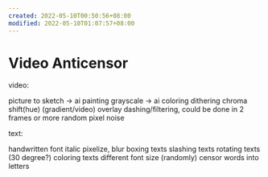 ```yaml
---
created: 2022-05-10T00:50:56+08:00
modified: 2022-05-10T01:07:57+08:00
---
```


# Video Anticensor

video:

picture to sketch -> ai painting
grayscale -> ai coloring
dithering
chroma shift(hue)
(gradient/video) overlay
dashing/filtering, could be done in 2 frames or more
random pixel noise

text:

handwritten font
italic
pixelize, blur
boxing texts
slashing texts
rotating texts (30 degree?)
coloring texts
different font size
(randomly) censor words into letters
